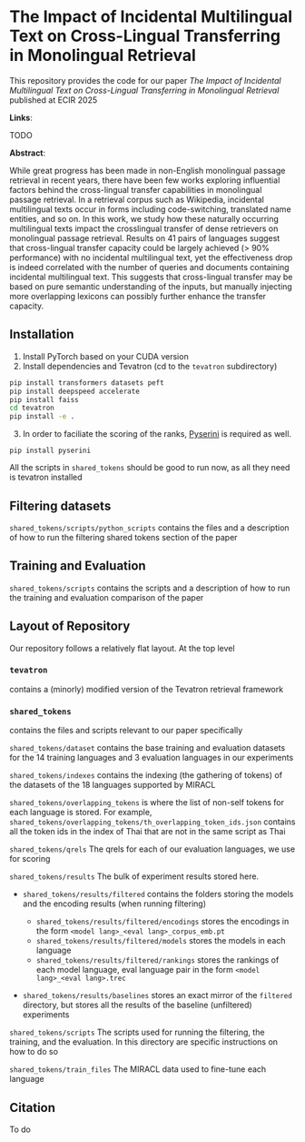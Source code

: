 # The Impact of Incidental Multilingual Text on Cross-Lingual Transferring in Monolingual Retrieval

This repository provides the code for our paper <em>The Impact of Incidental Multilingual Text on Cross-Lingual Transferring in Monolingual Retrieval</em> published at ECIR 2025

<strong>Links</strong>:

TODO

<strong>Abstract</strong>:

While great progress has been made in non-English monolingual passage retrieval in recent years, there have been few works exploring influential factors behind the cross-lingual transfer capabilities in monolingual passage retrieval. In a retrieval corpus such as Wikipedia, incidental multilingual texts occur in forms including code-switching, translated name entities, and so on. In this work, we study how these naturally occurring multilingual texts impact the crosslingual transfer of dense retrievers on monolingual passage retrieval. Results on 41 pairs of languages suggest that cross-lingual transfer capacity could be largely achieved (> 90% performance) with no incidental multilingual text, yet the effectiveness drop is indeed correlated with the number of queries and documents containing incidental multilingual text. This suggests that cross-lingual transfer may be based on pure semantic understanding of the inputs, but manually injecting more overlapping lexicons can possibly further enhance the transfer capacity.

## Installation

1. Install PyTorch based on your CUDA version
2. Install dependencies and Tevatron (cd to the `tevatron` subdirectory)

```bash
pip install transformers datasets peft
pip install deepspeed accelerate
pip install faiss
cd tevatron
pip install -e .
```

3. In order to faciliate the scoring of the ranks, [Pyserini](https://github.com/castorini/pyserini/tree/master) is required as well.

`pip install pyserini`

All the scripts in `shared_tokens` should be good to run now, as all they need is tevatron installed

## Filtering datasets

`shared_tokens/scripts/python_scripts` contains the files and a description of how to run the filtering shared tokens section of the paper

## Training and Evaluation

`shared_tokens/scripts` contains the scripts and a description of how to run the training and evaluation comparison of the paper

## Layout of Repository

Our repository follows a relatively flat layout.
At the top level

### `tevatron` 

contains a (minorly) modified version of the Tevatron retrieval framework

### `shared_tokens` 
contains the files and scripts relevant to our paper specifically

`shared_tokens/dataset` contains the base training and evaluation datasets for the 14 training languages and 3 evaluation languages in our experiments

`shared_tokens/indexes` contains the indexing (the gathering of tokens) of the datasets of the 18 languages supported by MIRACL

`shared_tokens/overlapping_tokens` is where the list of non-self tokens for each language is stored. For example, `shared_tokens/overlapping_tokens/th_overlapping_token_ids.json` contains all the token ids in the index of Thai that are not in the same script as Thai

`shared_tokens/qrels` The qrels for each of our evaluation languages, we use for scoring

`shared_tokens/results` The bulk of experiment results stored here.
* `shared_tokens/results/filtered` contains the folders storing the models and the encoding results (when running filtering)
    * `shared_tokens/results/filtered/encodings` stores the encodings in the form `<model lang>_<eval lang>_corpus_emb.pt`
    * `shared_tokens/results/filtered/models` stores the models in each language
    * `shared_tokens/results/filtered/rankings` stores the rankings of each model language, eval language pair in the form `<model lang>_<eval lang>.trec`

* `shared_tokens/results/baselines` stores an exact mirror of the `filtered` directory, but stores all the results of the baseline (unfiltered) experiments

`shared_tokens/scripts` The scripts used for running the filtering, the training, and the evaluation. In this directory are specific instructions on how to do so

`shared_tokens/train_files` The MIRACL data used to fine-tune each language

## Citation

To do

